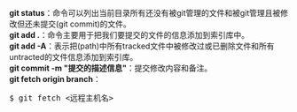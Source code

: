 **git status**：命令可以列出当前目录所有还没有被git管理的文件和被git管理且被修改但还未提交(git commit)的文件。<br>
**git add .**：命令主要用于把我们要提交的文件的信息添加到索引库中。<br>
**git add -A**：表示把(path)中所有tracked文件中被修改过或已删除文件和所有untracted的文件信息添加到索引库。<br>
**git commit  -m "提交的描述信息"**：提交修改内容和备注。<br>
**git fetch origin branch**：
<pre>$ git fetch &lt;远程主机名></pre>